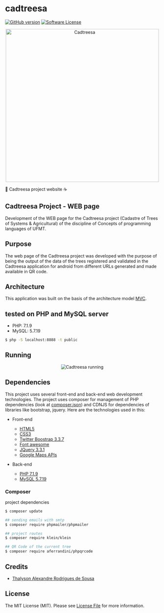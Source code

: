 # cadtreesa

[![GitHub version](https://badge.fury.io/gh/thalysonrodrigues%2Fcadtreesa.svg)](https://badge.fury.io/gh/thalysonrodrigues%2Fcadtreesa)
[![Software License](https://img.shields.io/badge/license-MIT-brightgreen.svg?style=flat-square)](LICENSE.md)

<div style="text-align: center;"><img style="width: 500px;" title="Cadtreesa" src=https://github.com/thalysonrodrigues/cadtreesa/raw/master/docs/logo-pagina.png></div>

🐘 Cadtreesa project website ☕

## Cadtreesa Project - WEB page

Development of the WEB page for the Cadtreesa project (Cadastre of Trees of Systems & Agricultural) of the discipline of Concepts of programming languages ​​of UFMT.

## Purpose

The web page of the Cadtreesa project was developed with the purpose of being the output of the data of the trees registered and validated in the Cadtreesa application for android from different URLs generated and made available in QR code.

## Architecture

This application was built on the basis of the architecture model [MVC](https://en.wikipedia.org/wiki/MVC).

## tested on PHP and MySQL server

* PHP: 7.1.9
* MySQL: 5.7.19

``` bash
$ php -S localhost:8888 -t public
```

## Running

<div style="text-align: center"><img title="Cadtreesa running" src=https://github.com/thalysonrodrigues/cadtreesa/raw/master/docs/testing-mobile.gif></div>

## Dependencies

This project uses several front-end and back-end web development technologies. The project uses composer for management of PHP dependencies (look at [composer.json]()) and CDNJS for dependencies of libraries like bootstrap, jquery. Here are the technologies used in this:

* Front-end
  * [HTML5](https://developer.mozilla.org/pt-BR/docs/Web/HTML/HTML5)
  * [CSS3](https://developer.mozilla.org/pt-BR/docs/Web/CSS)
  * [Twitter Boostrap 3.3.7](//cdnjs.cloudflare.com/ajax/libs/twitter-bootstrap/3.3.7/css/bootstrap.min.css)
  * [Font awesome](//cdnjs.cloudflare.com/ajax/libs/font-awesome/4.7.0/css/font-awesome.min.css)
  * [JQuery 3.3.1](//cdnjs.cloudflare.com/ajax/libs/jquery/3.3.1/jquery.min.js)
  * [Google Maps APIs](https://developers.google.com/maps/?hl=pt-br)

* Back-end
  * [PHP 7.1.9](http://php.net/releases/7_1_9.php)
  * [MySQL 5.7.19](https://dev.mysql.com/doc/relnotes/mysql/5.7/en/news-5-7-19.html)

### Composer

project dependencies

``` bash
$ composer update
```

``` bash
## sending emails with smtp
$ composer require phpmailer/phpmailer
```

``` bash
## project routes
$ composer require klein/klein
```

``` bash
## QR Code of the current tree
$ composer require aferrandini/phpqrcode
```

## Credits

- [Thalyson Alexandre Rodrigues de Sousa](https://github.com/thalysonrodrigues)

## License

The MIT License (MIT). Please see [License File](LICENSE.md) for more information.
